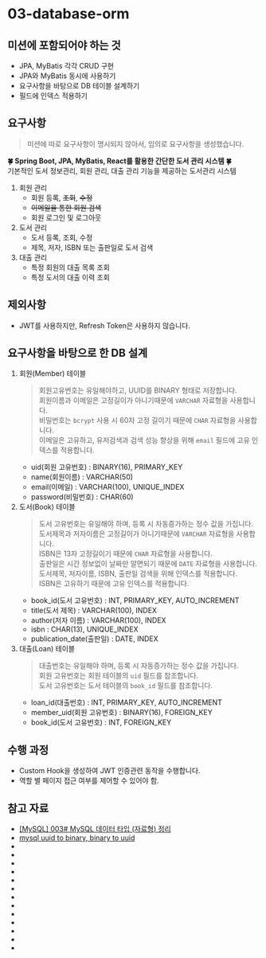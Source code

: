 # 03-database-orm

## 미션에 포함되어야 하는 것
* JPA, MyBatis 각각 CRUD 구현
* JPA와 MyBatis 동시에 사용하기
* 요구사항을 바탕으로 DB 테이블 설계하기
* 필드에 인덱스 적용하기

## 요구사항
> 미션에 따로 요구사항이 명시되지 않아서, 임의로 요구사항을 생성했습니다.  

**🍀 Spring Boot, JPA, MyBatis, React를 활용한 간단한 도서 관리 시스템 🍀**  
기본적인 도서 정보관리, 회원 관리, 대출 관리 기능을 제공하는 도서관리 시스템

1. 회원 관리
    * 회원 등록, ~~조회~~, ~~수정~~
    * ~~이메일을 통한 회원 검색~~
    * 회원 로그인 및 로그아웃
2. 도서 관리
    * 도서 등록, 조회, 수정
    * 제목, 저자, ISBN 또는 출판일로 도서 검색
3. 대출 관리
    * 특정 회원의 대출 목록 조회
    * 특정 도서의 대출 이력 조회

## 제외사항
* JWT를 사용하지만, Refresh Token은 사용하지 않습니다.

## 요구사항을 바탕으로 한 DB 설계
1. 회원(Member) 테이블
    > 회원고유번호는 유일해야하고, UUID를 BINARY 형태로 저장합니다.  
    > 회원이름과 이메일은 고정길이가 아니기때문에 `VARCHAR` 자료형을 사용합니다.  
    > 비밀번호는 `bcrypt` 사용 시 60자 고정 길이기 때문에 `CHAR` 자료형을 사용합니다.  
    > 이메일은 고유하고, 유저검색과 검색 성능 향상을 위해 `email` 필드에 고유 인덱스를 적용합니다.  
    * uid(회원 고유번호) : BINARY(16), PRIMARY_KEY
    * name(회원이름) : VARCHAR(50)
    * email(이메일) : VARCHAR(100), UNIQUE_INDEX
    * password(비밀번호) : CHAR(60)
2. 도서(Book) 테이블
    > 도서 고유번호는 유일해야 하며, 등록 시 자동증가하는 정수 값을 가집니다.  
    > 도서제목과 저자이름은 고정길이가 아니기때문에 `VARCHAR` 자료형을 사용합니다.  
    > ISBN은 13자 고정길이기 때문에 `CHAR` 자료형을 사용합니다.  
    > 출판일은 시간 정보없이 날짜만 알면되기 때문에 `DATE` 자료형을 사용합니다.  
    > 도서제목, 저자이름, ISBN, 출판일 검색을 위해 인덱스를 적용합니다.  
    > ISBN은 고유하기 때문에 고유 인덱스를 적용합니다.
    * book_id(도서 고유번호) : INT, PRIMARY_KEY, AUTO_INCREMENT
    * title(도서 제목) : VARCHAR(100), INDEX
    * author(저자 이름) : VARCHAR(100), INDEX
    * isbn : CHAR(13), UNIQUE_INDEX
    * publication_date(출판일) : DATE, INDEX
3. 대출(Loan) 테이블
    > 대출번호는 유일해야 하며, 등록 시 자동증가하는 정수 값을 가집니다.  
    > 회원 고유번호는 회원 테이블의 `uid` 필드를 참조합니다.  
    > 도서 고유번호는 도서 테이블의 `book_id` 필드를 참조합니다.
    * loan_id(대출번호) : INT, PRIMARY_KEY, AUTO_INCREMENT
    * member_uid(회원 고유번호) : BINARY(16), FOREIGN_KEY
    * book_id(도서 고유번호) : INT, FOREIGN_KEY

## 수행 과정
* Custom Hook을 생성하여 JWT 인증관련 동작을 수행합니다.
* 역할 별 페이지 접근 여부를 제어할 수 있어야 함.


## 참고 자료
* [[MySQL] 003# MySQL 데이터 타입 (자료형) 정리](https://devdhjo.github.io/mysql/2020/01/30/database-mysql-003.html)
* [mysql uuid to binary, binary to uuid](https://m.blog.naver.com/sung487/222253457746)
* []()
* []()
* []()
* []()
* []()
* []()
* []()
* []()
* []()
* []()
* []()
* []()
* []()